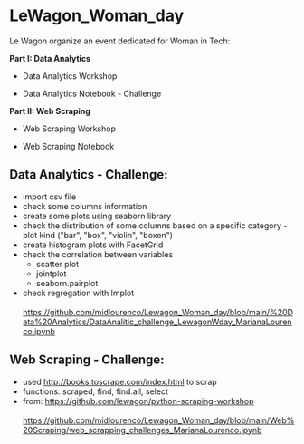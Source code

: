# LeWagon_Woman_day

Le Wagon organize an event dedicated for Woman in Tech:

**Part I: Data Analytics**

* Data Analytics Workshop

* Data Analytics Notebook - Challenge


**Part II: Web Scraping**

* Web Scraping Workshop

* Web Scraping Notebook



## Data Analytics - Challenge:
* import csv file
* check some columns information
* create some plots using seaborn library
* check the distribution of some columns based on a specific category - plot kind ("bar", "box", "violin", "boxen") 
* create histogram plots with FacetGrid
* check the correlation between variables
  - scatter plot
  - jointplot
  - seaborn.pairplot
* check regregation with lmplot <br><br>
https://github.com/midlourenco/Lewagon_Woman_day/blob/main/%20Data%20Analytics/DataAnalitic_challenge_LewagonWday_MarianaLourenco.ipynb


## Web Scraping - Challenge:
* used  http://books.toscrape.com/index.html to scrap
* functions: scraped, find, find.all, select
* from: https://github.com/lewagon/python-scraping-workshop
<br><br>
https://github.com/midlourenco/Lewagon_Woman_day/blob/main/Web%20Scraping/web_scrapping_challenges_MarianaLourenco.ipynb
